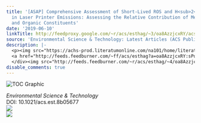 ```yaml
---
title: '[ASAP] Comprehensive Assessment of Short-Lived ROS and H<sub>2</sub>O<sub>2</sub>
  in Laser Printer Emissions: Assessing the Relative Contribution of Metal Oxides
  and Organic Constituents'
date: '2019-06-10'
linkTitle: http://feedproxy.google.com/~r/acs/esthag/~3/oa8AzzjcxRY/acs.est.8b05677
source: 'Environmental Science & Technology: Latest Articles (ACS Publications)'
description: |-
  <p><img src="https://achs-prod.literatumonline.com/na101/home/literatum/publisher/achs/journals/content/esthag/0/esthag.ahead-of-print/acs.est.8b05677/20190610/images/medium/es-2018-05677w_0006.gif" alt="TOC Graphic"/></p><div><cite>Environmental Science & Technology</cite></div><div>DOI: 10.1021/acs.est.8b05677</div><div class="feedflare">
  <a href="http://feeds.feedburner.com/~ff/acs/esthag?a=oa8AzzjcxRY:sPqHwuJ7bYY:yIl2AUoC8zA"><img src="http://feeds.feedburner.com/~ff/acs/esthag?d=yIl2AUoC8zA" border="0"></img></a>
  </div><img src="http://feeds.feedburner.com/~r/acs/esthag/~4/oa8AzzjcxRY" ...
disable_comments: true
---
```

<p><img src="https://achs-prod.literatumonline.com/na101/home/literatum/publisher/achs/journals/content/esthag/0/esthag.ahead-of-print/acs.est.8b05677/20190610/images/medium/es-2018-05677w_0006.gif" alt="TOC Graphic"/></p><div><cite>Environmental Science & Technology</cite></div><div>DOI: 10.1021/acs.est.8b05677</div><div class="feedflare">
<a href="http://feeds.feedburner.com/~ff/acs/esthag?a=oa8AzzjcxRY:sPqHwuJ7bYY:yIl2AUoC8zA"><img src="http://feeds.feedburner.com/~ff/acs/esthag?d=yIl2AUoC8zA" border="0"></img></a>
</div><img src="http://feeds.feedburner.com/~r/acs/esthag/~4/oa8AzzjcxRY" ...